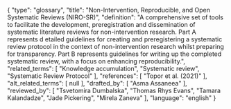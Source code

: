 {
    "type": "glossary",
    "title": "Non-Intervention, Reproducible, and Open Systematic Reviews (NIRO-SR)",
    "definition": "A comprehensive set of tools to facilitate the development, preregistration and dissemination of systematic literature reviews for non-intervention research. Part A represents d etailed guidelines for creating and preregistering a systematic review protocol in the context of non-intervention research whilst preparing for transparency. Part B represents guidelines for writing up the completed systematic review, with a focus on enhancing reproducibility.",
    "related_terms": [
        "Knowledge accumulation",
        "Systematic review",
        "Systematic Review Protocol"
    ],
    "references": [
        "Topor et al. (2021)"
    ],
    "alt_related_terms": [
        null
    ],
    "drafted_by": [
        "Asma Assaneea"
    ],
    "reviewed_by": [
        "Tsvetomira Dumbalska",
        "Thomas Rhys Evans",
        "Tamara Kalandadze",
        "Jade Pickering",
        "Mirela Zaneva"
    ],
    "language": "english"
}